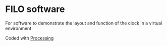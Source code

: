 # FILO software
For software to demonstrate the layout and function of the clock in a virtual environment

Coded with [Processing](https://processing.org/)
